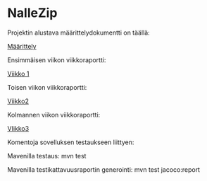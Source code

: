 # NalleZip

Projektin alustava määrittelydokumentti on täällä: 

[Määrittely](https://github.com/att78/Zip/blob/master/documentation/definition.md)


Ensimmäisen viikon viikkoraportti:

[Viikko 1](https://github.com/att78/Zip/blob/master/documentation/week1.md)

Toisen viikon viikkoraportti:

[Viikko2](https://github.com/att78/NalleZip/blob/master/documentation/week2.md)

Kolmannen viikon viikkoraportti:

[VIikko3](https://github.com/att78/NalleZip/blob/master/documentation/week3.md)


Komentoja sovelluksen testaukseen liittyen:

Mavenilla testaus: mvn test

Mavenilla testikattavuusraportin generointi: mvn test jacoco:report
